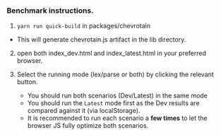 ### Benchmark instructions.

1.  `yarn run quick-build` in packages/chevrotain

- This will generate chevrotain.js artifact in the lib directory.

2.  open both index_dev.html and index_latest.html in your preferred browser.

3.  Select the running mode (lex/parse or both) by clicking the relevant button.
    - You should run both scenarios (Dev/Latest) in the same mode
    - You should run the `Latest` mode first as the Dev results are compared against it (via localStorage).
    - It is recommended to run each scenario a **few times** to let the browser JS fully optimize both scenarios.
